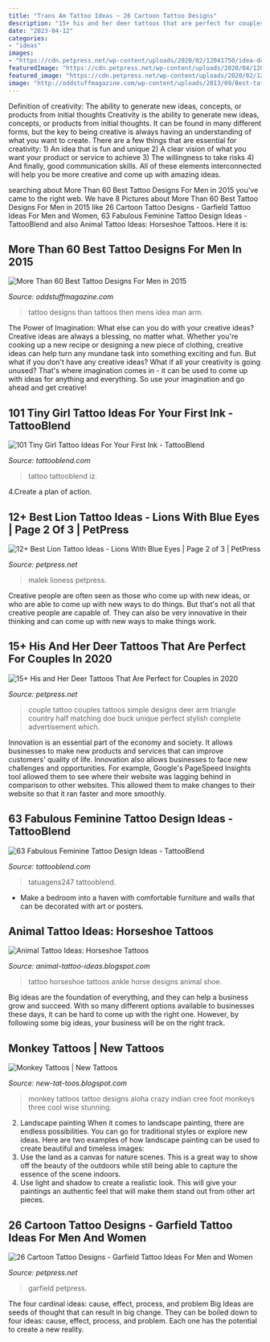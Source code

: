 ```yaml
---
title: "Trans Am Tattoo Ideas ~ 26 Cartoon Tattoo Designs"
description: "15+ his and her deer tattoos that are perfect for couples in 2020"
date: "2023-04-12"
categories:
- "ideas"
images:
- "https://cdn.petpress.net/wp-content/uploads/2020/02/12041750/idea-design-Garfield-Tattoo-768x1024.jpg"
featuredImage: "https://cdn.petpress.net/wp-content/uploads/2020/04/12003610/lion-with-blue-eyes-tattoo-idea.jpg"
featured_image: "https://cdn.petpress.net/wp-content/uploads/2020/02/12041750/idea-design-Garfield-Tattoo-768x1024.jpg"
image: "http://oddstuffmagazine.com/wp-content/uploads/2013/09/Best-tattoo-designs-for-Men-24-421x800.jpg"
---
```



Definition of creativity: The ability to generate new ideas, concepts, or products from initial thoughts
Creativity is the ability to generate new ideas, concepts, or products from initial thoughts. It can be found in many different forms, but the key to being creative is always having an understanding of what you want to create. There are a few things that are essential for creativity: 1) An idea that is fun and unique 2) A clear vision of what you want your product or service to achieve 3) The willingness to take risks 4) And finally, good communication skills. All of these elements interconnected will help you be more creative and come up with amazing ideas.

	

		
searching about More Than 60 Best Tattoo Designs For Men in 2015 you've came to the right web. We have 8 Pictures about More Than 60 Best Tattoo Designs For Men in 2015 like 26 Cartoon Tattoo Designs - Garfield Tattoo Ideas For Men and Women, 63 Fabulous Feminine Tattoo Design Ideas - TattooBlend and also Animal Tattoo Ideas: Horseshoe Tattoos. Here it is:
		
    
## More Than 60 Best Tattoo Designs For Men In 2015

<img loading=lazy src="http://oddstuffmagazine.com/wp-content/uploads/2013/09/Best-tattoo-designs-for-Men-24-421x800.jpg" onerror="this.onerror=null;this.src='https://tse1.mm.bing.net/th?id=OIP.SF5qB5LXn8Nggv4b1Gq7jQAAAA&amp;pid=15.1';" alt="More Than 60 Best Tattoo Designs For Men in 2015">

_Source: oddstuffmagazine.com_

>tattoo designs than tattoos then mens idea man arm. 

	

The Power of Imagination: What else can you do with your creative ideas?
Creative ideas are always a blessing, no matter what. Whether you're cooking up a new recipe or designing a new piece of clothing, creative ideas can help turn any mundane task into something exciting and fun. But what if you don't have any creative ideas? What if all your creativity is going unused? That's where imagination comes in - it can be used to come up with ideas for anything and everything. So use your imagination and go ahead and get creative!

    
## 101 Tiny Girl Tattoo Ideas For Your First Ink - TattooBlend

<img loading=lazy src="https://tattooblend.com/wp-content/uploads/2016/06/Tiny-girl-tattoo-design-3.jpg" onerror="this.onerror=null;this.src='https://tse4.mm.bing.net/th?id=OIP._wA3AJZ0brkKS-Mji86WPQHaJN&amp;pid=15.1';" alt="101 Tiny Girl Tattoo Ideas For Your First Ink - TattooBlend">

_Source: tattooblend.com_

>tattoo tattooblend iz. 

	

4.Create a plan of action.

    
## 12+ Best Lion Tattoo Ideas - Lions With Blue Eyes | Page 2 Of 3 | PetPress

<img loading=lazy src="https://cdn.petpress.net/wp-content/uploads/2020/04/12003610/lion-with-blue-eyes-tattoo-idea.jpg" onerror="this.onerror=null;this.src='https://tse2.mm.bing.net/th?id=OIP.MLRcmM-PlRuPfdPp6OQ2cwHaHX&amp;pid=15.1';" alt="12+ Best Lion Tattoo Ideas - Lions With Blue Eyes | Page 2 of 3 | PetPress">

_Source: petpress.net_

>malek lioness petpress. 

	

Creative people are often seen as those who come up with new ideas, or who are able to come up with new ways to do things. But that's not all that creative people are capable of. They can also be very innovative in their thinking and can come up with new ways to make things work.

    
## 15+ His And Her Deer Tattoos That Are Perfect For Couples In 2020

<img loading=lazy src="https://cdn.petpress.net/wp-content/uploads/2020/03/12021952/his-and-her-deer-tattoo-couple-design.jpg" onerror="this.onerror=null;this.src='https://tse3.mm.bing.net/th?id=OIP.J-SMQlcNgfwChtEDgj84CAHaLD&amp;pid=15.1';" alt="15+ His and Her Deer Tattoos That Are Perfect for Couples in 2020">

_Source: petpress.net_

>couple tattoo couples tattoos simple designs deer arm triangle country half matching doe buck unique perfect stylish complete advertisement which. 

	

Innovation is an essential part of the economy and society. It allows businesses to make new products and services that can improve customers' quality of life. Innovation also allows businesses to face new challenges and opportunities. For example, Google's PageSpeed Insights tool allowed them to see where their website was lagging behind in comparison to other websites. This allowed them to make changes to their website so that it ran faster and more smoothly.

    
## 63 Fabulous Feminine Tattoo Design Ideas - TattooBlend

<img loading=lazy src="https://tattooblend.com/wp-content/uploads/2016/08/flax-flower-ankle-tat.jpg" onerror="this.onerror=null;this.src='https://tse3.mm.bing.net/th?id=OIP.7l7CfOB07ApHOd9zllwZIQHaHW&amp;pid=15.1';" alt="63 Fabulous Feminine Tattoo Design Ideas - TattooBlend">

_Source: tattooblend.com_

>tatuagens247 tattooblend. 

	

- Make a bedroom into a haven with comfortable furniture and walls that can be decorated with art or posters.

    
## Animal Tattoo Ideas: Horseshoe Tattoos

<img loading=lazy src="http://2.bp.blogspot.com/-4EXBIbPe2D4/UQU1qF4lKjI/AAAAAAAAAqo/UlMV_sN1Zi8/s1600/horseshoe_tattoo_21.jpg" onerror="this.onerror=null;this.src='https://tse1.mm.bing.net/th?id=OIP.Z0libkU0v6eq1bnYfl3MdgAAAA&amp;pid=15.1';" alt="Animal Tattoo Ideas: Horseshoe Tattoos">

_Source: animal-tattoo-ideas.blogspot.com_

>tattoo horseshoe tattoos ankle horse designs animal shoe. 

	

Big ideas are the foundation of everything, and they can help a business grow and succeed. With so many different options available to businesses these days, it can be hard to come up with the right one. However, by following some big ideas, your business will be on the right track.

    
## Monkey Tattoos | New Tattoos

<img loading=lazy src="https://3.bp.blogspot.com/-qmLYf3hL3pE/UQVoJ7uCOYI/AAAAAAAAR30/4C-YUhy4vZQ/s1600/aloha-monkey-tattoo-on-foot.jpg" onerror="this.onerror=null;this.src='https://tse4.mm.bing.net/th?id=OIP.0YREENQCKTTavEb_ndC2jwHaKe&amp;pid=15.1';" alt="Monkey Tattoos | New Tattoos">

_Source: new-tat-toos.blogspot.com_

>monkey tattoos tattoo designs aloha crazy indian cree foot monkeys three cool wise stunning. 

	

2. Landscape painting
When it comes to landscape painting, there are endless possibilities. You can go for traditional styles or explore new ideas. Here are two examples of how landscape painting can be used to create beautiful and timeless images: 
2. Use the land as a canvas for nature scenes. This is a great way to show off the beauty of the outdoors while still being able to capture the essence of the scene indoors.
3. Use light and shadow to create a realistic look. This will give your paintings an authentic feel that will make them stand out from other art pieces.

    
## 26 Cartoon Tattoo Designs - Garfield Tattoo Ideas For Men And Women

<img loading=lazy src="https://cdn.petpress.net/wp-content/uploads/2020/02/12041750/idea-design-Garfield-Tattoo-768x1024.jpg" onerror="this.onerror=null;this.src='https://tse4.mm.bing.net/th?id=OIP.ksPWHKlds_m6n-tJZv7TYgHaJ4&amp;pid=15.1';" alt="26 Cartoon Tattoo Designs - Garfield Tattoo Ideas For Men and Women">

_Source: petpress.net_

>garfield petpress. 

	

The four cardinal ideas: cause, effect, process, and problem
Big Ideas are seeds of thought that can result in big change. They can be boiled down to four ideas: cause, effect, process, and problem. Each one has the potential to create a new reality.

